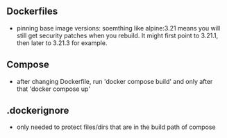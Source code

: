 ## Dockerfiles
* pinning base image versions: soemthing like alpine:3.21 means you will still get security patches when you rebuild. It might first point to 3.21.1, then later to 3.21.3 for example. 

## Compose
* after changing Dockerfile, run 'docker compose build' and only after that 'docker compose up'

## .dockerignore
* only needed to protect files/dirs that are in the build path of compose
